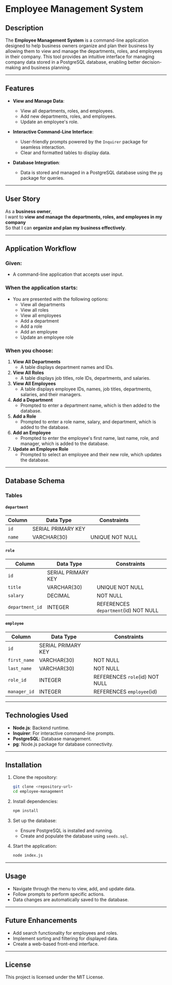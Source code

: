 
# Employee Management System

## Description

The **Employee Management System** is a command-line application designed to help business owners organize and plan their business by allowing them to view and manage the departments, roles, and employees in their company. This tool provides an intuitive interface for managing company data stored in a PostgreSQL database, enabling better decision-making and business planning.

---

## Features

- **View and Manage Data**:
  - View all departments, roles, and employees.
  - Add new departments, roles, and employees.
  - Update an employee's role.

- **Interactive Command-Line Interface**:
  - User-friendly prompts powered by the `Inquirer` package for seamless interaction.
  - Clear and formatted tables to display data.

- **Database Integration**:
  - Data is stored and managed in a PostgreSQL database using the `pg` package for queries.

---

## User Story

As a **business owner**,  
I want to **view and manage the departments, roles, and employees in my company**  
So that I can **organize and plan my business effectively**.

---

## Application Workflow

### Given:
- A command-line application that accepts user input.

### When the application starts:
- You are presented with the following options:
  - View all departments
  - View all roles
  - View all employees
  - Add a department
  - Add a role
  - Add an employee
  - Update an employee role

### When you choose:
1. **View All Departments**  
   - A table displays department names and IDs.
2. **View All Roles**  
   - A table displays job titles, role IDs, departments, and salaries.
3. **View All Employees**  
   - A table displays employee IDs, names, job titles, departments, salaries, and their managers.
4. **Add a Department**  
   - Prompted to enter a department name, which is then added to the database.
5. **Add a Role**  
   - Prompted to enter a role name, salary, and department, which is added to the database.
6. **Add an Employee**  
   - Prompted to enter the employee's first name, last name, role, and manager, which is added to the database.
7. **Update an Employee Role**  
   - Prompted to select an employee and their new role, which updates the database.

---

## Database Schema

### Tables

#### `department`
| Column   | Data Type        | Constraints               |
|----------|------------------|---------------------------|
| `id`     | SERIAL PRIMARY KEY |                          |
| `name`   | VARCHAR(30)      | UNIQUE NOT NULL           |

#### `role`
| Column          | Data Type          | Constraints                          |
|-----------------|--------------------|--------------------------------------|
| `id`            | SERIAL PRIMARY KEY |                                      |
| `title`         | VARCHAR(30)        | UNIQUE NOT NULL                      |
| `salary`        | DECIMAL            | NOT NULL                             |
| `department_id` | INTEGER            | REFERENCES `department`(id) NOT NULL |

#### `employee`
| Column        | Data Type          | Constraints                    |
|---------------|--------------------|--------------------------------|
| `id`          | SERIAL PRIMARY KEY |                                |
| `first_name`  | VARCHAR(30)        | NOT NULL                       |
| `last_name`   | VARCHAR(30)        | NOT NULL                       |
| `role_id`     | INTEGER            | REFERENCES `role`(id) NOT NULL |
| `manager_id`  | INTEGER            | REFERENCES `employee`(id)      |

---

## Technologies Used

- **Node.js**: Backend runtime.
- **Inquirer**: For interactive command-line prompts.
- **PostgreSQL**: Database management.
- **pg**: Node.js package for database connectivity.

---

## Installation

1. Clone the repository:
   ```bash
   git clone <repository-url>
   cd employee-management
   ```

2. Install dependencies:
   ```bash
   npm install
   ```

3. Set up the database:
   - Ensure PostgreSQL is installed and running.
   - Create and populate the database using `seeds.sql`.

4. Start the application:
   ```bash
   node index.js
   ```

---

## Usage

- Navigate through the menu to view, add, and update data.
- Follow prompts to perform specific actions.
- Data changes are automatically saved to the database.

---

## Future Enhancements

- Add search functionality for employees and roles.
- Implement sorting and filtering for displayed data.
- Create a web-based front-end interface.

---

## License

This project is licensed under the MIT License.
